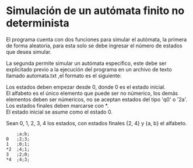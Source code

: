 # Simulación de un autómata finito no determinista

El programa cuenta con dos funciones para simular el autómata, la primera de forma aleatoria, para esta solo se debe ingresar el número de estados que desea simular.

La segunda permite simular un autómata específico, este debe ser explicitado previo a la ejecución del programa en un archivo de texto llamado automata.txt ,el formato es el siguiente:

Los estados deben empezar desde 0, donde 0 es el estado inicial.  
El alfabeto es el único elemento que puede ser no númerico, los demás elementos deben ser númericos, no se aceptan estados del tipo 'q0' o '2a'.  
Los estados finales deben marcarse con *.  
El estado inicial se asume como el estado 0.  

Sean 0, 1, 2, 3, 4 los estados, con estados finales {2, 4} y {a, b} el alfabeto.

        ;a;b;
    0   ;2;3;
    1   ;0;1;
    *2  ;4;1;
    3   ;2;0;
    *4  ;4;3;



